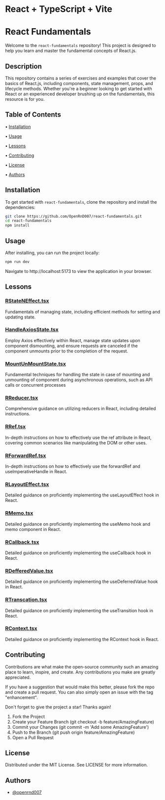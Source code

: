 # React + TypeScript + Vite

# React Fundamentals

Welcome to the `react-fundamentals` repository! This project is designed to help you learn and master the fundamental concepts of React.js.

## Description

This repository contains a series of exercises and examples that cover the basics of React.js, including components, state management, props, and lifecycle methods. Whether you're a beginner looking to get started with React or an experienced developer brushing up on the fundamentals, this resource is for you.

## Table of Contents

•  [Installation](#installation)

•  [Usage](#usage)

•  [Lessons](#lessons)

•  [Contributing](#contributing)

•  [License](#license)

•  [Authors](#authors)


## Installation

To get started with `react-fundamentals`, clone the repository and install the dependencies:

```bash
git clone https://github.com/OpenRnD007/react-fundamentals.git
cd react-fundamentals
npm install
```

## Usage
After installing, you can run the project locally:
```bash
npm run dev
```

Navigate to http://localhost:5173 to view the application in your browser.


## Lessons

### [RStateNEffect.tsx](https://github.com/OpenRnD007/react-fundamentals/tree/main/src/components/RStateNEffect.tsx)
Fundamentals of managing state, including efficient methods for setting and updating state.

### [HandleAxiosState.tsx](https://github.com/OpenRnD007/react-fundamentals/tree/main/src/components/HandleAxiosState.tsx)
Employ Axios effectively within React, manage state updates upon component dismounting, and ensure requests are canceled if the component unmounts prior to the completion of the request.

### [MountUnMountState.tsx](https://github.com/OpenRnD007/react-fundamentals/tree/main/src/components/MountUnMountState.tsx)
Fundamental techniques for handling the state in case of mounting and unmounting of component during asynchronous operations, such as API calls or concurrent processes

### [RReducer.tsx](https://github.com/OpenRnD007/react-fundamentals/tree/main/src/components/RReducer.tsx)
Comprehensive guidance on utilizing reducers in React, including detailed instructions.

### [RRef.tsx](https://github.com/OpenRnD007/react-fundamentals/tree/main/src/components/RRef.tsx)
In-depth instructions on how to effectively use the ref attribute in React, covering common scenarios like manipulating the DOM or other uses.

### [RForwardRef.tsx](https://github.com/OpenRnD007/react-fundamentals/tree/main/src/components/RForwardRef.tsx)
In-depth instructions on how to effectively use the forwardRef and useImperativeHandle in React.

### [RLayoutEffect.tsx](https://github.com/OpenRnD007/react-fundamentals/tree/main/src/components/RLayoutEffect.tsx)
Detailed guidance on proficiently implementing the useLayoutEffect hook in React.

### [RMemo.tsx](https://github.com/OpenRnD007/react-fundamentals/tree/main/src/components/RMemo.tsx)
Detailed guidance on proficiently implementing the useMemo hook and memo component in React.

### [RCallback.tsx](https://github.com/OpenRnD007/react-fundamentals/tree/main/src/components/RCallback.tsx)
Detailed guidance on proficiently implementing the useCallback hook in React.

### [RDefferedValue.tsx](https://github.com/OpenRnD007/react-fundamentals/tree/main/src/components/RDefferedValue.tsx)
Detailed guidance on proficiently implementing the useDeferredValue hook in React.

### [RTranscation.tsx](https://github.com/OpenRnD007/react-fundamentals/tree/main/src/components/RTranscation.tsx)
Detailed guidance on proficiently implementing the useTransition hook in React.

### [RContext.tsx](https://github.com/OpenRnD007/react-fundamentals/tree/main/src/components/RContext.tsx)
Detailed guidance on proficiently implementing the RContext hook in React.

## Contributing
Contributions are what make the open-source community such an amazing place to learn, inspire, and create. Any contributions you make are greatly appreciated.

If you have a suggestion that would make this better, please fork the repo and create a pull request. You can also simply open an issue with the tag "enhancement".

Don't forget to give the project a star! Thanks again!

1. Fork the Project
2. Create your Feature Branch (git checkout -b feature/AmazingFeature)
3. Commit your Changes (git commit -m 'Add some AmazingFeature')
4. Push to the Branch (git push origin feature/AmazingFeature)
5. Open a Pull Request

## License
Distributed under the MIT License. See LICENSE for more information.

## Authors
- [@openrnd007](https://www.github.com/openrnd007)


